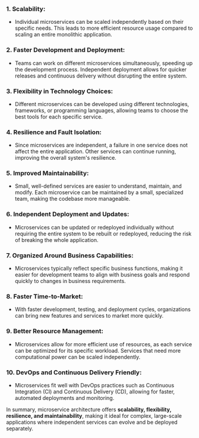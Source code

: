 ### 1. **Scalability**:
- Individual microservices can be scaled independently based on their specific needs. This leads to more efficient resource usage compared to scaling an entire monolithic application.

### 2. **Faster Development and Deployment**:
- Teams can work on different microservices simultaneously, speeding up the development process. Independent deployment allows for quicker releases and continuous delivery without disrupting the entire system.

### 3. **Flexibility in Technology Choices**:
- Different microservices can be developed using different technologies, frameworks, or programming languages, allowing teams to choose the best tools for each specific service.

### 4. **Resilience and Fault Isolation**:
- Since microservices are independent, a failure in one service does not affect the entire application. Other services can continue running, improving the overall system's resilience.

### 5. **Improved Maintainability**:
- Small, well-defined services are easier to understand, maintain, and modify. Each microservice can be maintained by a small, specialized team, making the codebase more manageable.

### 6. **Independent Deployment and Updates**:
- Microservices can be updated or redeployed individually without requiring the entire system to be rebuilt or redeployed, reducing the risk of breaking the whole application.

### 7. **Organized Around Business Capabilities**:
- Microservices typically reflect specific business functions, making it easier for development teams to align with business goals and respond quickly to changes in business requirements.

### 8. **Faster Time-to-Market**:
- With faster development, testing, and deployment cycles, organizations can bring new features and services to market more quickly.

### 9. **Better Resource Management**:
- Microservices allow for more efficient use of resources, as each service can be optimized for its specific workload. Services that need more computational power can be scaled independently.

### 10. **DevOps and Continuous Delivery Friendly**:
- Microservices fit well with DevOps practices such as Continuous Integration (CI) and Continuous Delivery (CD), allowing for faster, automated deployments and monitoring.

In summary, microservice architecture offers **scalability, flexibility, resilience, and maintainability**, making it ideal for complex, large-scale applications where independent services can evolve and be deployed separately.